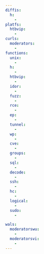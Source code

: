 ```yaml
---
diffis:
  h:
    -
platfs:
  htbvip:
    -
curls:
  moderators:
    -
functions:
  unix:
    -
  h:
    -
  htbvip:
    -
  idor:
    -
  fuzz:
    -
  rce:
    -
  ep:
    -
  tunnel:
    -
  wp:
    -
  cve:
    -
  groups:
    -
  sql:
    -
  decode:
    -
  ssh:
    -
  hc:
    -
  logical:
    -
  sudo:
    -

wals:
  moderatorswu:
    -
  moderatorsvi:
    -
---
```

